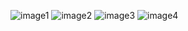![image1](https://user-images.githubusercontent.com/82608185/187990987-332b6bcd-fa4f-48fa-9933-1d17d1947704.png)
![image2](https://user-images.githubusercontent.com/82178396/222939227-e9ef497b-6a20-4fcc-8b91-d01d31d8c3e8.png)
![image3](https://i.imgur.com/lHkyKfc.jpg)
![image4](https://i.imgur.com/mWi1nsq.jpg)
